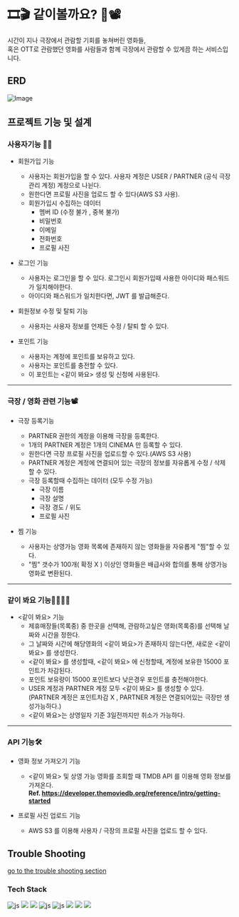 # 🎞🎬 같이볼까요? 🎥📽

시간이 지나 극장에서 관람할 기회를 놓쳐버린 영화들,  
혹은 OTT로 관람했던 영화를 사람들과 함께 극장에서 관람할 수 있게끔 하는 서비스입니다.

## ERD 
![Image](https://github.com/user-attachments/assets/9b885ff3-d2c9-4aa0-8578-c653a4247cdc)

## 프로젝트 기능 및 설계

### 사용자기능 👨‍💼
- 회원가입 기능
  - 사용자는 회원가입을 할 수 있다. 사용자 계정은 USER / PARTNER (공식 극장관리 계정) 계정으로 나뉜다.
  - 원한다면 프로필 사진을 업로드 할 수 있다(AWS S3 사용).
  - 회원가입시 수집하는 데이터
    - 멤버 ID (수정 불가 , 중복 불가)
    - 비밀번호
    - 이메일
    - 전화번호
    - 프로필 사진

- 로그인 기능
  - 사용자는 로그인을 할 수 있다. 로그인시 회원가입때 사용한 아이디와 패스워드가 일치해야한다.
  - 아이디와 패스워드가 일치한다면, JWT 를 발급해준다.
 
- 회원정보 수정 및 탈퇴 기능
  - 사용자는 사용자 정보를 언제든 수정 / 탈퇴 할 수 있다. 

- 포인트 기능
  - 사용자는 계정에 포인트를 보유하고 있다.
  - 사용자는 포인트를 충전할 수 있다.
  - 이 포인트는 <같이 봐요> 생성 및 신청에 사용된다.
***
### 극장 / 영화 관련 기능📽
- 극장 등록기능
  - PARTNER 권한의 계정을 이용해 극장을 등록한다.
  - 1개의 PARTNER 계정은 1개의 CINEMA 만 등록할 수 있다.
  - 원한다면 극장 프로필 사진을 업로드할 수 있다.(AWS S3 사용)
  - PARTNER 계정은 계정에 연결되어 있는 극장의 정보를 자유롭게 수정 / 삭제 할 수 있다.
  - 극장 등록할때 수집하는 데이터 (모두 수정 가능)
    - 극장 이름 
    - 극장 설명
    - 극장 경도 / 위도
    - 프로필 사진

- 찜 기능
  - 사용자는 상영가능 영화 목록에 존재하지 않는 영화들을 자유롭게 "찜"할 수 있다.
  - "찜" 갯수가 100개( 확정 X ) 이상인 영화들은 배급사와 합의를 통해 상영가능 영화로 변환된다.
   
***
### 같이 봐요 기능👩‍💼🦸‍♀️
- <같이 봐요> 기능
  - 제휴매장들(목록중) 중 한곳을 선택해, 관람하고싶은 영화(목록중)를 선택해 날짜와 시간을 정한다.
  - 그 날짜와 시간에 해당영화의 <같이 봐요>가 존재하지 않는다면, 새로운 <같이 봐요> 를 생성한다.
  - <같이 봐요> 를 생성할때, <같이 봐요> 에 신청할때, 계정에 보유한 15000 포인트가 차감된다.
  - 포인트 보유량이 15000 포인트보다 낮은경우 포인트를 충전해야한다.
  - USER 계정과 PARTNER 계정 모두 <같이 봐요> 를 생성할 수 있다.  
    (PARTNER 계정은 포인트차감 X , PARTNER 계정은 연결되어있는 극장만 생성가능하다.)
  - <같이 봐요>는 상영일자 기준 3일전까지만 취소가 가능하다.
***
### API 기능🛠
- 영화 정보 가져오기 기능
  - <같이 봐요> 및 상영 가능 영화를 조회할 때 TMDB API 를 이용해 영화 정보를 가져온다.  
  **Ref. https://developer.themoviedb.org/reference/intro/getting-started**

- 프로필 사진 업로드 기능
  - AWS S3 를 이용해 사용자 / 극장의 프로필 사진을 업로드 할 수 있다. 



## Trouble Shooting
[go to the trouble shooting section](doc/TROUBLE_SHOOTING.md)

### Tech Stack
![js]( https://img.shields.io/badge/Java-ED8B00?style=for-the-badge&logo=openjdk&logoColor=white)
<img src="https://img.shields.io/badge/springboot-6DB33F?style=for-the-badge&logo=springboot&logoColor=white">
<img src="https://img.shields.io/badge/Spring Security-6DB33F?style=for-the-badge&logo=Spring Security&logoColor=white">
![js](	https://img.shields.io/badge/MySQL-00000F?style=for-the-badge&logo=mysql&logoColor=white)
![js](   https://img.shields.io/badge/json%20web%20tokens-323330?style=for-the-badge&logo=json-web-tokens&logoColor=pink)
<img src="https://img.shields.io/badge/docker-%230db7ed.svg?style=for-the-badge&logo=docker&logoColor=white">
<img src="https://img.shields.io/badge/Amazon%20EC2-FF9900?style=for-the-badge&logo=Amazon%20EC2&logoColor=white">
<img src="https://img.shields.io/badge/Amazon%20S3-569A31?style=for-the-badge&logo=Amazon%20S3&logoColor=white">

